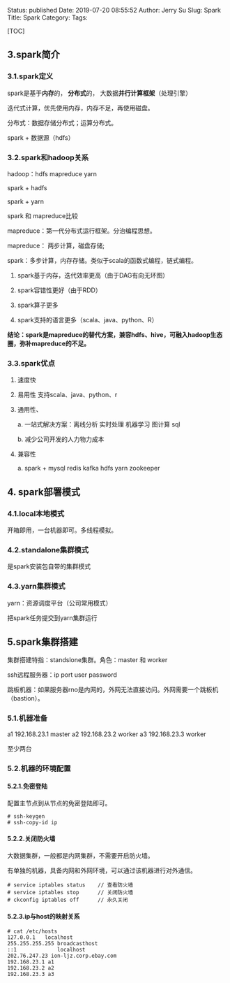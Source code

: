 Status: published
Date: 2019-07-20 08:55:52
Author: Jerry Su
Slug: Spark
Title: Spark
Category: 
Tags: 

[TOC]


## 3.spark简介

### 3.1.spark定义

spark是基于**内存**的， **分布式**的， 大数据**并行计算框架**（处理引擎）

迭代式计算，优先使用内存，内存不足，再使用磁盘。

分布式：数据存储分布式；运算分布式。

spark + 数据源（hdfs）

### 3.2.spark和hadoop关系

hadoop：hdfs mapreduce yarn

spark + hadfs

spark + yarn

spark 和 mapreduce比较

mapreduce：第一代分布式运行框架。分治编程思想。

mapreduce： 两步计算，磁盘存储; 

spark：多步计算，内存存储。类似于scala的函数式编程，链式编程。

1. spark基于内存，迭代效率更高（由于DAG有向无环图）

2. spark容错性更好（由于RDD）

3. spark算子更多

4. spark支持的语言更多（scala、java、python、R）

**结论：spark是mapreduce的替代方案，兼容hdfs、hive，可融入hadoop生态圈，弥补mapreduce的不足。**

### 3.3.spark优点

1. 速度快

2. 易用性 支持scala、java、python、r

3. 通用性、

   a. 一站式解决方案：离线分析 实时处理 机器学习 图计算 sql
   
   b. 减少公司开发的人力物力成本
   
4. 兼容性

   a. spark + mysql redis kafka hdfs yarn zookeeper
   
## 4. spark部署模式


### 4.1.local本地模式

开箱即用，一台机器即可。多线程模拟。

### 4.2.standalone集群模式

是spark安装包自带的集群模式

### 4.3.yarn集群模式

yarn：资源调度平台（公司常用模式）

把spark任务提交到yarn集群运行

## 5.spark集群搭建

集群搭建特指：standslone集群。角色：master 和 worker

ssh远程服务器：ip port user password

跳板机器：如果服务器rno是内网的，外网无法直接访问。外网需要一个跳板机（bastion）。

### 5.1.机器准备

a1 192.168.23.1 master
a2 192.168.23.2 worker
a3 192.168.23.3 worker

至少两台

### 5.2.机器的环境配置

#### 5.2.1.免密登陆

配置主节点到从节点的免密登陆即可。
```
# ssh-keygen
# ssh-copy-id ip
```

#### 5.2.2.关闭防火墙

大数据集群，一般都是内网集群，不需要开启防火墙。

有单独的机器，具备内网和外网环境，可以通过该机器进行对外通信。

```
# service iptables status    // 查看防火墙
# service iptables stop      // 关闭防火墙
# ckconfig iptables off      // 永久关闭
```

#### 5.2.3.ip与host的映射关系
```
# cat /etc/hosts
127.0.0.1	localhost
255.255.255.255	broadcasthost
::1             localhost
202.76.247.23 ion-ljz.corp.ebay.com
192.168.23.1 a1
192.168.23.2 a2
192.168.23.3 a3
```




